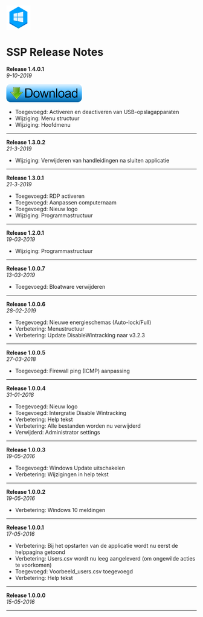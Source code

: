 ![Logo](assets/SSP_64x64.png?raw=true "Logo SSP")
# SSP Release Notes

**Release 1.4.0.1**  
*9-10-2019*


<a href="https://github.com/jebr/System-Setup-Program-SSP/releases" Download>
  <img src="assets/download-small.png" alt="Download programma">
</a>
  
<br>
 
- Toegevoegd: Activeren en deactiveren van USB-opslagapparaten
- Wijziging: Menu structuur
- Wijziging: Hoofdmenu

---

**Release 1.3.0.2**  
*21-3-2019*

- Wijziging: Verwijderen van handleidingen na sluiten applicatie

---

**Release 1.3.0.1**   
*21-3-2019*

- Toegevoegd: RDP activeren
- Toegevoegd: Aanpassen computernaam
- Toegevoegd: Nieuw logo
- Wijziging: Programmastructuur

---

**Release 1.2.0.1**   
*19-03-2019*

- Wijziging: Programmastructuur

---

**Release 1.0.0.7**  
*13-03-2019*

- Toegevoegd: Bloatware verwijderen

---

**Release 1.0.0.6**  
*28-02-2019*

- Toegevoegd: Nieuwe energieschemas (Auto-lock/Full)
- Verbetering: Menustructuur
- Verbetering: Update DisableWintracking naar v3.2.3

---

**Release 1.0.0.5**  
*27-03-2018*

- Toegevoegd: Firewall ping (ICMP) aanpassing

---

**Release 1.0.0.4**  
*31-01-2018*

- Toegevoegd: Nieuw logo
- Toegevoegd: Intergratie Disable Wintracking
- Verbetering: Help tekst
- Verbetering: Alle bestanden worden nu verwijderd
- Verwijderd: Administrator settings

---

**Release 1.0.0.3**  
*19-05-2016*

- Toegevoegd: Windows Update uitschakelen
- Verbetering: Wijzigingen in help tekst

---

**Release 1.0.0.2**  
*19-05-2016*

- Verbetering: Windows 10 meldingen

---

**Release 1.0.0.1**  
*17-05-2016*

- Verbetering: Bij het opstarten van de applicatie wordt nu eerst de helppagina getoond
- Verbetering: Users.csv wordt nu leeg aangeleverd (om ongewilde acties te voorkomen)
- Toegevoegd: Voorbeeld_users.csv toegevoegd
- Verbetering: Help tekst

---

**Release 1.0.0.0**  
*15-05-2016*

---
